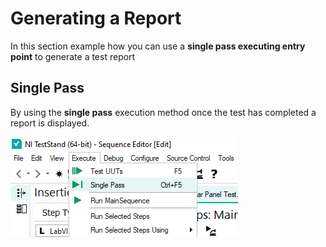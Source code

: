 # Generating a Report

In this section example how you can use a __single pass executing entry point__ to generate a test report

## Single Pass
By using the __single pass__ execution method once the test has completed a report is displayed.

![Single Pass Menu Option](../../images/single_pass_menu.png)
